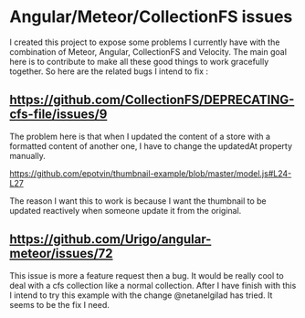 # Angular/Meteor/CollectionFS issues

I created this project to expose some problems I currently have with the combination of Meteor, Angular, CollectionFS and Velocity.
The main goal here is to contribute to make all these good things to work gracefully together. So here are the related bugs I intend to
fix :

## https://github.com/CollectionFS/DEPRECATING-cfs-file/issues/9

The problem here is that when I updated the content of a store with a formatted content of another one, I have to change the updatedAt property
manually.

https://github.com/epotvin/thumbnail-example/blob/master/model.js#L24-L27

The reason I want this to work is because I want the thumbnail to be updated reactively when someone update it from the original.

## https://github.com/Urigo/angular-meteor/issues/72

This issue is more a feature request then a bug. It would be really cool to deal with a cfs collection like a normal collection.
After I have finish with this I intend to try this example with the change @netanelgilad has tried. It seems to be the fix I need.


